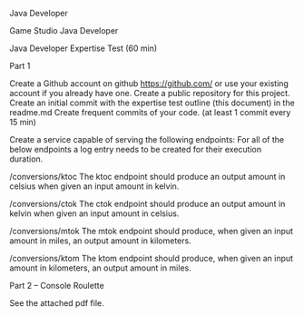 
Java Developer

Game Studio Java Developer

Java Developer Expertise Test (60 min)

Part 1

Create a Github account  on github https://github.com/ or use your existing account if you already have one.
Create a public repository for this project.
Create an initial commit with the expertise test outline (this document)  in the readme.md
Create frequent commits of your code. (at least 1 commit every 15 min)

Create a service capable of serving the following endpoints:
For all of the below endpoints a log entry needs to be created for their execution duration.

/conversions/ktoc
The ktoc endpoint should produce an output amount in celsius when given an input amount in kelvin.

/conversions/ctok
The ctok endpoint should produce an output amount in kelvin when given an input amount in celsius.

/conversions/mtok
The mtok endpoint should produce, when given an input amount in miles, an output amount in kilometers.

/conversions/ktom
The ktom endpoint should produce, when given an input amount in kilometers, an output amount in miles.

Part 2 – Console Roulette

See the attached pdf file.

